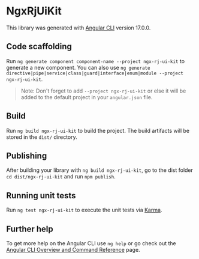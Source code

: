 # NgxRjUiKit

This library was generated with [Angular CLI](https://github.com/angular/angular-cli) version 17.0.0.

## Code scaffolding

Run `ng generate component component-name --project ngx-rj-ui-kit` to generate a new component. You can also use `ng generate directive|pipe|service|class|guard|interface|enum|module --project ngx-rj-ui-kit`.
> Note: Don't forget to add `--project ngx-rj-ui-kit` or else it will be added to the default project in your `angular.json` file. 

## Build

Run `ng build ngx-rj-ui-kit` to build the project. The build artifacts will be stored in the `dist/` directory.

## Publishing

After building your library with `ng build ngx-rj-ui-kit`, go to the dist folder `cd dist/ngx-rj-ui-kit` and run `npm publish`.

## Running unit tests

Run `ng test ngx-rj-ui-kit` to execute the unit tests via [Karma](https://karma-runner.github.io).

## Further help

To get more help on the Angular CLI use `ng help` or go check out the [Angular CLI Overview and Command Reference](https://angular.io/cli) page.
